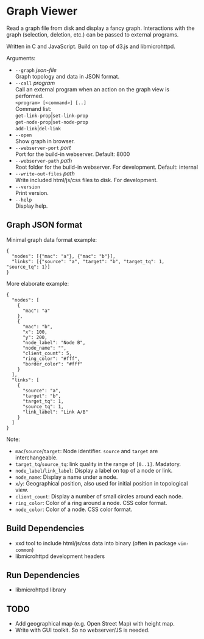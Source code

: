 # Graph Viewer

Read a graph file from disk and display a fancy graph. Interactions with the graph (selection, deletion, etc.) can be passed to external programs.

Written in C and JavaScript. Build on top of d3.js and libmicrohttpd.

Arguments:

* `--graph` *json-file*  
  Graph topology and data in JSON format.
* `--call` *program*  
  Call an external program when an action on the graph view is performed.  
    `<program> [<command>] [..]`  
  Command list:  
    `get-link-prop`|`set-link-prop`  
    `get-node-prop`|`set-node-prop`  
    `add-link`|`del-link`
* `--open`  
  Show graph in browser.
* `--webserver-port` *port*  
  Port for the build-in webserver. Default: 8000
* `--webserver-path` *path*  
  Root folder for the build-in webserver. For development. Default: internal
* `--write-out-files` *path*  
  Write included html/js/css files to disk. For development.
* `--version`  
  Print version.
* `--help`  
  Display help.

## Graph JSON format

Minimal graph data format example:
```
{
  "nodes": [{"mac": "a"}, {"mac": "b"}],
  "links": [{"source": "a", "target": "b", "target_tq": 1, "source_tq": 1}]
}
```

More elaborate example:
```
{
  "nodes": [
    {
      "mac": "a"
    },
    {
      "mac": "b",
      "x": 100,
      "y": 200,
      "node_label": "Node B",
      "node_name": "",
      "client_count": 5,
      "ring_color": "#fff",
      "border_color": "#fff"
    }
  ],
  "links": [
    {
      "source": "a",
      "target": "b",
      "target_tq": 1,
      "source_tq": 1,
      "link_label": "Link A/B"
    }
  ]
}
```

Note:

* `mac`/`source`/`target`: Node identifier. `source` and `target` are interchangeable.
* `target_tq`/`source_tq`: link quality in the range of `[0..1]`. Madatory.
* `node_label`/`link_label`: Display a label on top of a node or link.
* `node_name`: Display a name under a node.
* `x`/`y`: Geographical position, also used for initial position in topological view.
* `client_count`: Display a number of small circles around each node.
* `ring_color`: Color of a ring around a node. CSS color format.
* `node_color`: Color of a node. CSS color format.

## Build Dependencies

- xxd tool to include html/js/css data into binary (often in package `vim-common`)
- libmicrohttpd development headers

## Run Dependencies

- libmicrohttpd library

## TODO

- Add geographical map (e.g. Open Street Map) with height map.
- Write with GUI toolkit. So no webserver/JS is needed.
